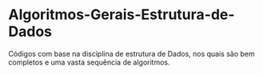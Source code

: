 # Algoritmos-Gerais-Estrutura-de-Dados
Códigos com base na disciplina de estrutura de Dados, nos quais são bem completos e uma vasta sequência de algoritmos.
